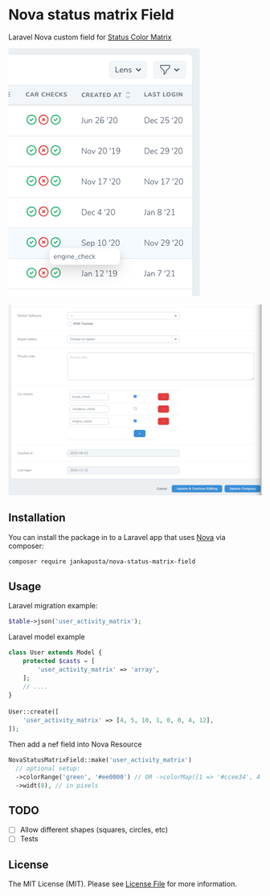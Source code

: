 # Nova status matrix Field

Laravel Nova custom field for [Status Color Matrix](https://github.com/jankapusta/nova-status-matrix-field)

![Screenshot Index](screenshot-index.png)

![Screenshot Form](screenshot-form.png)

## Installation

You can install the package in to a Laravel app that uses [Nova](https://nova.laravel.com) via composer:

```bash
composer require jankapusta/nova-status-matrix-field
```

## Usage

Laravel migration example:

```php
$table->json('user_activity_matrix');
```


Laravel model example

```php
class User extends Model {
    protected $casts = [
        'user_activity_matrix' => 'array',
    ];
    // ....
}

User::create([
    'user_activity_matrix' => [4, 5, 10, 1, 0, 0, 4, 12],
]);

```

Then add a nef field into Nova Resource

```php
NovaStatusMatrixField::make('user_activity_matrix')
  // optional setup:
  ->colorRange('green', '#ee0000') // OR ->colorMap([1 => '#ccee34', 4 => 'blue', 20 => 'ff66a4'])
  ->widt(8), // in pixels
```

## TODO

- [ ] Allow different shapes (squares, circles, etc)
- [ ] Tests

## License

The MIT License (MIT). Please see [License File](LICENSE.md) for more information.
